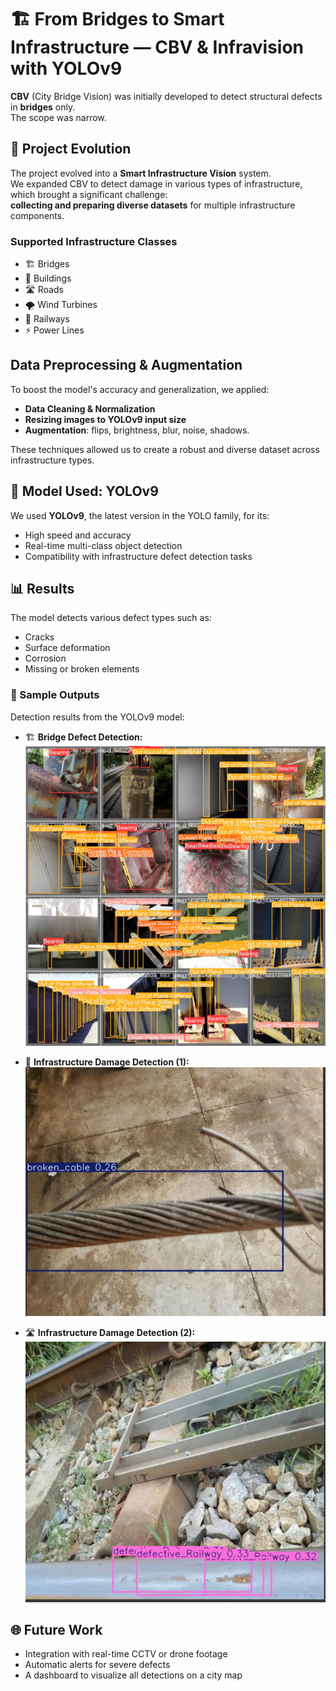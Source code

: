 # 🏗️ From Bridges to Smart Infrastructure — CBV & Infravision with YOLOv9

**CBV** (City Bridge Vision) was initially developed to detect structural defects in **bridges** only.  
The scope was narrow.

## 🚀 Project Evolution

The project evolved into a **Smart Infrastructure Vision** system.  
We expanded CBV to detect damage in various types of infrastructure, which brought a significant challenge:  
**collecting and preparing diverse datasets** for multiple infrastructure components.

###  Supported Infrastructure Classes

- 🏗️ Bridges  
- 🏢 Buildings  
- 🛣️ Roads  
- 🌪️ Wind Turbines  
- 🚆 Railways  
- ⚡ Power Lines  

##  Data Preprocessing & Augmentation

To boost the model's accuracy and generalization, we applied:

- **Data Cleaning & Normalization**  
- **Resizing images to YOLOv9 input size**  
- **Augmentation**: flips, brightness, blur, noise, shadows.

These techniques allowed us to create a robust and diverse dataset across infrastructure types.

## 🧠 Model Used: YOLOv9

We used **YOLOv9**, the latest version in the YOLO family, for its:

-  High speed and accuracy  
-  Real-time multi-class object detection  
-  Compatibility with infrastructure defect detection tasks

## 📊 Results

The model detects various defect types such as:

- Cracks  
- Surface deformation  
- Corrosion  
- Missing or broken elements

### 📸 Sample Outputs

Detection results from the YOLOv9 model:

- 🏗️ **Bridge Defect Detection:**  
  ![Bridge Result](images/Bridge.jpg)

- 🏢 **Infrastructure Damage Detection (1):**  
  ![Infrastructure Result 1](images/Infra1.jpeg)

- 🛣️ **Infrastructure Damage Detection (2):**  
  ![Infrastructure Result 2](images/infra2.jpeg)


## 🌐 Future Work

- Integration with real-time CCTV or drone footage  
- Automatic alerts for severe defects  
- A dashboard to visualize all detections on a city map


